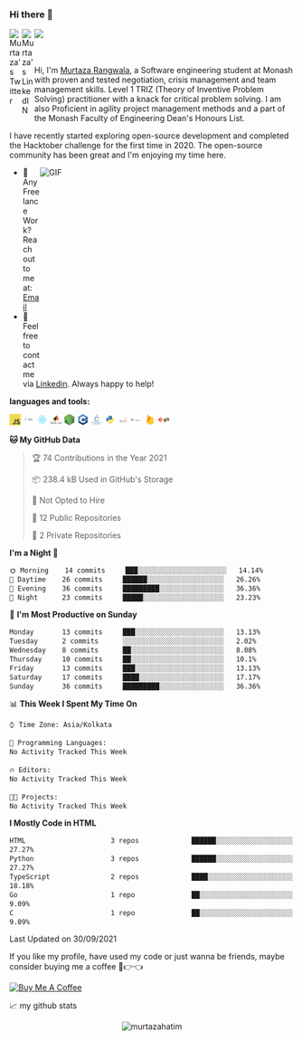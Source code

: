 ### Hi there 👋

<a href="https://twitter.com/Murtaza_talks">
  <img align="left" alt="Murtaza's Twitter" width="22px" src="https://raw.githubusercontent.com/peterthehan/peterthehan/master/assets/twitter.svg" />
</a>
<a href="https://www.linkedin.com/in/murtaza-rangwala-889064160/">
  <img align="left" alt="Murtaza's LinkedIN" width="22px" src="https://raw.githubusercontent.com/peterthehan/peterthehan/master/assets/linkedin.svg" />
</a>

![](https://visitor-badge.glitch.me/badge?page_id=murtazahatim.murtazahatim)

<br />

Hi, I'm [Murtaza Rangwala](https://www.linkedin.com/in/murtaza-rangwala-889064160/), a Software engineering student at Monash with proven and tested negotiation, crisis management and team management skills. Level 1 TRIZ (Theory of Inventive Problem Solving) practitioner with a knack for critical problem solving. I am also Proficient in agility project management methods and a part of the Monash Faculty of Engineering Dean's Honours List.

I have recently started exploring open-source development and completed the Hacktober challenge for the first time in 2020. The open-source community has been great and I'm enjoying my time here.

  <img align="right" alt="GIF" src="https://media0.giphy.com/media/PiQejEf31116URju4V/giphy.gif?cid=74de58baa3a07c4066e69194591dc5fd24fb18ac44d91da2&rid=giphy.gif" width="450" height="370" />
  
- 💼 Any Freelance Work? Reach out to me at: [Email](mailto:dev@murtaza.info)
- 💬 Feel free to contact me via [Linkedin](https://www.linkedin.com/in/murtaza-rangwala-889064160/). Always happy to help!


**languages and tools:**  

<code><img height="20" src="https://raw.githubusercontent.com/github/explore/80688e429a7d4ef2fca1e82350fe8e3517d3494d/topics/javascript/javascript.png"></code>
<code><img height="20" src="https://raw.githubusercontent.com/github/explore/80688e429a7d4ef2fca1e82350fe8e3517d3494d/topics/java/java.png"></code>
<code><img height="20" src="https://raw.githubusercontent.com/github/explore/80688e429a7d4ef2fca1e82350fe8e3517d3494d/topics/react/react.png"></code>
<code><img height="20" src="https://raw.githubusercontent.com/github/explore/80688e429a7d4ef2fca1e82350fe8e3517d3494d/topics/matlab/matlab.png"></code>
<code><img height="20" src="https://raw.githubusercontent.com/github/explore/80688e429a7d4ef2fca1e82350fe8e3517d3494d/topics/nodejs/nodejs.png"></code>
<code><img height="20" src="https://raw.githubusercontent.com/github/explore/80688e429a7d4ef2fca1e82350fe8e3517d3494d/topics/cpp/cpp.png"></code>
<code><img height="20" src="https://raw.githubusercontent.com/github/explore/80688e429a7d4ef2fca1e82350fe8e3517d3494d/topics/c/c.png"></code>
<code><img height="20" src="https://raw.githubusercontent.com/github/explore/80688e429a7d4ef2fca1e82350fe8e3517d3494d/topics/python/python.png"></code>
<code><img height="20" src="https://raw.githubusercontent.com/github/explore/80688e429a7d4ef2fca1e82350fe8e3517d3494d/topics/mysql/mysql.png"></code>
<code><img height="20" src="https://raw.githubusercontent.com/github/explore/80688e429a7d4ef2fca1e82350fe8e3517d3494d/topics/mongodb/mongodb.png"></code>
<code><img height="20" src="https://raw.githubusercontent.com/github/explore/80688e429a7d4ef2fca1e82350fe8e3517d3494d/topics/firebase/firebase.png"></code>
<code><img height="20" src="https://raw.githubusercontent.com/github/explore/80688e429a7d4ef2fca1e82350fe8e3517d3494d/topics/git/git.png"></code>



<!--START_SECTION:waka-->
**🐱 My GitHub Data** 

> 🏆 74 Contributions in the Year 2021
 > 
> 📦 238.4 kB Used in GitHub's Storage 
 > 
> 🚫 Not Opted to Hire
 > 
> 📜 12 Public Repositories 
 > 
> 🔑 2 Private Repositories  
 > 
**I'm a Night 🦉** 

```text
🌞 Morning    14 commits     ███░░░░░░░░░░░░░░░░░░░░░░   14.14% 
🌆 Daytime    26 commits     ██████░░░░░░░░░░░░░░░░░░░   26.26% 
🌃 Evening    36 commits     █████████░░░░░░░░░░░░░░░░   36.36% 
🌙 Night      23 commits     █████░░░░░░░░░░░░░░░░░░░░   23.23%

```
📅 **I'm Most Productive on Sunday** 

```text
Monday       13 commits     ███░░░░░░░░░░░░░░░░░░░░░░   13.13% 
Tuesday      2 commits      ░░░░░░░░░░░░░░░░░░░░░░░░░   2.02% 
Wednesday    8 commits      ██░░░░░░░░░░░░░░░░░░░░░░░   8.08% 
Thursday     10 commits     ██░░░░░░░░░░░░░░░░░░░░░░░   10.1% 
Friday       13 commits     ███░░░░░░░░░░░░░░░░░░░░░░   13.13% 
Saturday     17 commits     ████░░░░░░░░░░░░░░░░░░░░░   17.17% 
Sunday       36 commits     █████████░░░░░░░░░░░░░░░░   36.36%

```


📊 **This Week I Spent My Time On** 

```text
⌚︎ Time Zone: Asia/Kolkata

💬 Programming Languages: 
No Activity Tracked This Week

🔥 Editors: 
No Activity Tracked This Week

🐱‍💻 Projects: 
No Activity Tracked This Week

```

**I Mostly Code in HTML** 

```text
HTML                     3 repos             ██████░░░░░░░░░░░░░░░░░░░   27.27% 
Python                   3 repos             ██████░░░░░░░░░░░░░░░░░░░   27.27% 
TypeScript               2 repos             ████░░░░░░░░░░░░░░░░░░░░░   18.18% 
Go                       1 repo              ██░░░░░░░░░░░░░░░░░░░░░░░   9.09% 
C                        1 repo              ██░░░░░░░░░░░░░░░░░░░░░░░   9.09%

```



 Last Updated on 30/09/2021
<!--END_SECTION:waka-->

If you like my profile, have used my code or just wanna be friends, maybe consider buying me a coffee 🥺👉👈

<a href="https://www.buymeacoffee.com/murtazahatim" target="_blank"><img src="https://cdn.buymeacoffee.com/buttons/v2/default-red.png" alt="Buy Me A Coffee" width="150" ></a>


📈 my github stats

<p align="center"> <img src="https://github-readme-stats.vercel.app/api?username=murtazahatim&show_icons=true&theme=gotham" alt="murtazahatim" />
